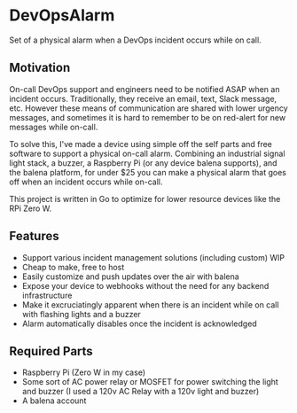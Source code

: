 # DevOpsAlarm

Set of a physical alarm when a DevOps incident occurs while on call.

## Motivation

On-call DevOps support and engineers need to be notified ASAP when an incident occurs. Traditionally, they receive an email, text, Slack message, etc. However these means of communication are shared with lower urgency messages, and sometimes it is hard to remember to be on red-alert for new messages while on-call.

To solve this, I've made a device using simple off the self parts and free software to support a physical on-call alarm. Combining an industrial signal light stack, a buzzer, a Raspberry Pi (or any device balena supports), and the balena platform, for under $25 you can make a physical alarm that goes off when an incident occurs while on-call.

This project is written in Go to optimize for lower resource devices like the RPi Zero W.

## Features

- Support various incident management solutions (including custom) WIP
- Cheap to make, free to host
- Easily customize and push updates over the air with balena
- Expose your device to webhooks without the need for any backend infrastructure
- Make it excruciatingly apparent when there is an incident while on call with flashing lights and a buzzer
- Alarm automatically disables once the incident is acknowledged


## Required Parts

- Raspberry Pi (Zero W in my case)
- Some sort of AC power relay or MOSFET for power switching the light and buzzer (I used a 120v AC Relay with a 120v light and buzzer)
- A balena account
